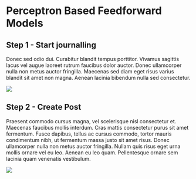 # Perceptron Based Feedforward Models

## Step 1 - Start journalling

Donec sed odio dui. Curabitur blandit tempus porttitor. Vivamus sagittis lacus vel augue laoreet rutrum faucibus dolor auctor. Donec ullamcorper nulla non metus auctor fringilla. Maecenas sed diam eget risus varius blandit sit amet non magna. Aenean lacinia bibendum nulla sed consectetur.

![](https://images.unsplash.com/photo-1522881451255-f59ad836fdfb?crop=entropy\&cs=tinysrgb\&fm=jpg\&ixid=MnwxOTcwMjR8MHwxfHNlYXJjaHw0fHx3cml0ZXxlbnwwfHx8fDE2NjA1ODc5Nzk\&ixlib=rb-1.2.1\&q=80)

## Step 2 - Create Post

Praesent commodo cursus magna, vel scelerisque nisl consectetur et. Maecenas faucibus mollis interdum. Cras mattis consectetur purus sit amet fermentum. Fusce dapibus, tellus ac cursus commodo, tortor mauris condimentum nibh, ut fermentum massa justo sit amet risus. Donec ullamcorper nulla non metus auctor fringilla. Nullam quis risus eget urna mollis ornare vel eu leo. Aenean eu leo quam. Pellentesque ornare sem lacinia quam venenatis vestibulum.

![](https://images.unsplash.com/photo-1515378791036-0648a3ef77b2?crop=entropy\&cs=tinysrgb\&fm=jpg\&ixid=MnwxOTcwMjR8MHwxfHNlYXJjaHw2fHxwb3N0fGVufDB8fHx8MTY2MDU4ODAzMg\&ixlib=rb-1.2.1\&q=80)
